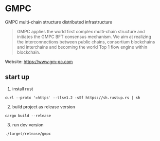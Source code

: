 # GMPC

GMPC multi-chain structure distributed infrastructure

> GMPC applies the world first complex multi-chain structure and initiates the GMPC BFT consensus mechanism. We aim at realizing the interconnections between public chains, consortium blockchains and interchains and becoming the world Top 1 flow engine within blockchain.

Website: https://www.gm-pc.com

## start up

1. install rust 

```
curl --proto '=https' --tlsv1.2 -sSf https://sh.rustup.rs | sh
```

2. build project as release version

```
cargo build --release
```

3. run dev version


```
./target/release/gmpc
```


